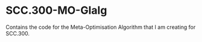 # SCC.300-MO-GIalg

Contains the code for the Meta-Optimisation Algorithm that I am creating for SCC.300.
